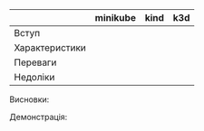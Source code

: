 ||minikube|kind|k3d
|--|--|--|--|
|Вступ|
|Характеристики|
|Переваги|
|Недоліки|

Висновки:

Демонстрація:


